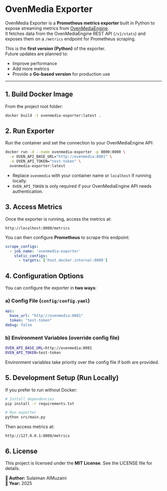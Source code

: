 # OvenMedia Exporter

OvenMedia Exporter is a **Prometheus metrics exporter** built in Python to expose streaming metrics from [OvenMediaEngine](https://airensoft.gitbook.io/ovenmediaengine/).  
It fetches data from the OvenMediaEngine REST API (`/v1/stats`) and exposes them on a `/metrics` endpoint for Prometheus scraping.

This is the **first version (Python)** of the exporter.  
Future updates are planned to:
- Improve performance
- Add more metrics
- Provide a **Go-based version** for production use

---

## 1. Build Docker Image

From the project root folder:

```bash
docker build -t ovenmedia-exporter:latest .
```

## 2. Run Exporter

Run the container and set the connection to your OvenMediaEngine API:

```bash
docker run -d --name ovenmedia-exporter -p 8000:8000 \
  -e OVEN_API_BASE_URL="http://ovenmedia:8081" \
  -e OVEN_API_TOKEN="test-token" \
  ovenmedia-exporter:latest
```

* Replace `ovenmedia` with your container name or `localhost` if running locally.
* `OVEN_API_TOKEN` is only required if your OvenMediaEngine API needs authentication.

## 3. Access Metrics

Once the exporter is running, access the metrics at:

```
http://localhost:8000/metrics
```

You can then configure **Prometheus** to scrape this endpoint:

```yaml
scrape_configs:
  - job_name: 'ovenmedia-exporter'
    static_configs:
      - targets: ['host.docker.internal:8000']
```

## 4. Configuration Options

You can configure the exporter in **two ways**:

### a) Config File (`config/config.yaml`)

```yaml
api:
  base_url: "http://ovenmedia:8081"
  token: "test-token"
debug: false
```

### b) Environment Variables (override config file)

```bash
OVEN_API_BASE_URL=http://ovenmedia:8081
OVEN_API_TOKEN=test-token
```

Environment variables take priority over the config file if both are provided.

## 5. Development Setup (Run Locally)

If you prefer to run without Docker:

```bash
# Install dependencies
pip install -r requirements.txt

# Run exporter
python src/main.py
```

Then access metrics at:

```
http://127.0.0.1:8000/metrics
```



## 6. License

This project is licensed under the **MIT License**. See the LICENSE file for details.

**👤 Author:** Sulaiman AlMuzaini  
**📅 Year:** 2025